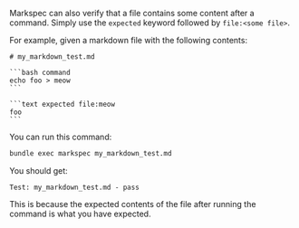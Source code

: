 Markspec can also verify that a file contains some content after a command. Simply use the `expected` keyword followed by `file:<some file>`.

For example, given a markdown file with the following contents:

~~~text file:my_markdown_test.md
# my_markdown_test.md

```bash command
echo foo > meow
```

```text expected file:meow
foo
```
~~~

You can run this command:

```bash command
bundle exec markspec my_markdown_test.md
```

You should get:

```text expected stdout
Test: my_markdown_test.md - pass
```

This is because the expected contents of the file after running the command is what you have expected.
